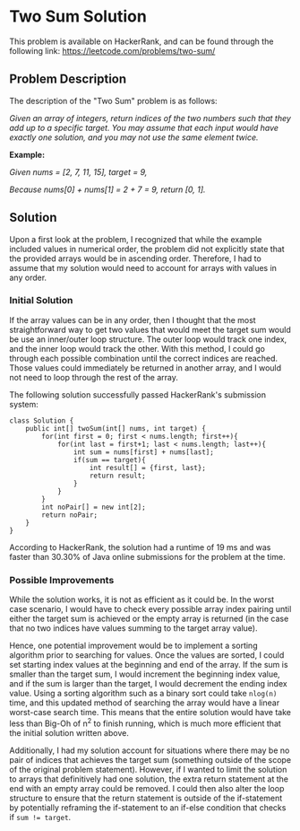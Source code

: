 # Two Sum Solution

This problem is available on HackerRank, and can be found through the following link: https://leetcode.com/problems/two-sum/

## Problem Description

The description of the "Two Sum" problem is as follows:

*Given an array of integers, return indices of the two numbers such that they add up to a specific target. You may assume that each input would have exactly one solution, and you may not use the same element twice.*

**Example:**

*Given nums = [2, 7, 11, 15], target = 9,*

*Because nums[0] + nums[1] = 2 + 7 = 9, return [0, 1].*

## Solution

Upon a first look at the problem, I recognized that while the example included values in numerical order, the problem did not explicitly state that the provided arrays would be in ascending order. Therefore, I had to assume that my solution would need to account for arrays with values in any order.

### Initial Solution

If the array values can be in any order, then I thought that the most straightforward way to get two values that would meet the target sum would be use an inner/outer loop structure. The outer loop would track one index, and the inner loop would track the other. With this method, I could go through each possible combination until the correct indices are reached. Those values could immediately be returned in another array, and I would not need to loop through the rest of the array.

The following solution successfully passed HackerRank's submission system:

```
class Solution {
    public int[] twoSum(int[] nums, int target) {
        for(int first = 0; first < nums.length; first++){
            for(int last = first+1; last < nums.length; last++){
                int sum = nums[first] + nums[last];
                if(sum == target){
                    int result[] = {first, last};
                    return result;
                }
            }
        }
        int noPair[] = new int[2];
        return noPair;
    }
}
```

According to HackerRank, the solution had a runtime of 19 ms and was faster than 30.30% of Java online submissions for the problem at the time.

### Possible Improvements

While the solution works, it is not as efficient as it could be. In the worst case scenario, I would have to check every possible array index pairing until either the target sum is achieved or the empty array is returned (in the case that no two indices have values summing to the target array value).

Hence, one potential improvement would be to implement a sorting algorithm prior to searching for values. Once the values are sorted, I could set starting index values at the beginning and end of the array. If the sum is smaller than the target sum, I would increment the beginning index value, and if the sum is larger than the target, I would decrement the ending index value. Using a sorting algorithm such as a binary sort could take ```nlog(n)``` time, and this updated method of searching the array would have a linear worst-case search time. This means that the entire solution would have take less than Big-Oh of n<sup>2</sup> to finish running, which is much more efficient that the initial solution written above.

Additionally, I had my solution account for situations where there may be no pair of indices that achieves the target sum (something outside of the scope of the original problem statement). However, if I wanted to limit the solution to arrays that definitively had one solution, the extra return statement at the end with an empty array could be removed. I could then also alter the loop structure to ensure that the return statement is outside of the if-statement by potentially reframing the if-statement to an if-else condition that checks if ```sum != target```.
